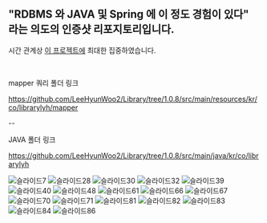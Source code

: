 ## "RDBMS 와 JAVA 및 Spring 에 이 정도 경험이 있다"<br> 라는 의도의 인증샷 리포지토리입니다.

시간 관계상 [이 프로젝트에](https://github.com/LeeHyunWoo2/KIN-Web) 최대한 집중하였습니다.


<br>

mapper 쿼리 폴더 링크

https://github.com/LeeHyunWoo2/Library/tree/1.0.8/src/main/resources/kr/co/librarylyh/mapper

--

JAVA 폴더 링크

https://github.com/LeeHyunWoo2/Library/tree/1.0.8/src/main/java/kr/co/librarylyh





![슬라이드7](https://github.com/user-attachments/assets/ed9d2e9b-db7d-4e1b-a0ab-9061e69e55a8)
![슬라이드28](https://github.com/user-attachments/assets/a38440f7-250c-482f-be9d-c190fb4ee7e3)
![슬라이드30](https://github.com/user-attachments/assets/61cd749c-0fe7-4c11-aec0-7ca70eff62b8)
![슬라이드32](https://github.com/user-attachments/assets/ca099bc7-f026-4e61-9787-bb4a55d52dda)
![슬라이드39](https://github.com/user-attachments/assets/0de2800f-1616-4214-9c77-3d8d66bb0d6f)
![슬라이드40](https://github.com/user-attachments/assets/091437dd-4972-45d7-b9cc-f8380e2085e0)
![슬라이드48](https://github.com/user-attachments/assets/d00302e4-7b2e-4080-aa34-dae75d28e692)
![슬라이드61](https://github.com/user-attachments/assets/c352ed5f-d41f-4094-91cc-25c2ffced2a0)
![슬라이드66](https://github.com/user-attachments/assets/dfb38625-f7b3-42ed-945a-44393cd584c4)
![슬라이드67](https://github.com/user-attachments/assets/ea76ad52-e547-4b19-984c-2902dd13c260)
![슬라이드70](https://github.com/user-attachments/assets/92f89642-568e-4420-af35-0ff40836dc1a)
![슬라이드71](https://github.com/user-attachments/assets/8bffde12-448c-419e-89cf-656e859fed0a)
![슬라이드81](https://github.com/user-attachments/assets/cfafe70b-e114-4391-adf2-55df39bd0508)
![슬라이드82](https://github.com/user-attachments/assets/c8265431-075a-442e-b3d2-1125e113bd0c)
![슬라이드83](https://github.com/user-attachments/assets/aa4a2bc1-be31-4b75-8b07-e4ba7eff8258)
![슬라이드84](https://github.com/user-attachments/assets/f5e6a24b-2f26-4e9c-8729-ad4faca08c52)
![슬라이드86](https://github.com/user-attachments/assets/62dc91cc-56c0-4f49-a57d-a7136c5ea642)
